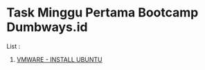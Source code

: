 # Task Minggu Pertama Bootcamp Dumbways.id

List : 

1. [VMWARE - INSTALL UBUNTU](VMWARE%20-%20INSTALL%20UBUNTU)
